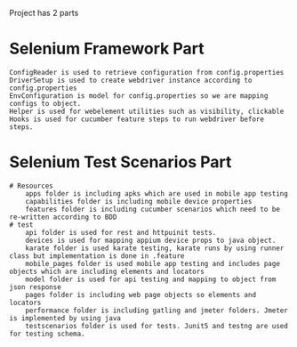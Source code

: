 Project has 2 parts
# Selenium Framework Part
    ConfigReader is used to retrieve configuration from config.properties
    DriverSetup is used to create webdriver instance according to config.properties
    EnvConfiguration is model for config.properties so we are mapping configs to object.
    Helper is used for webelement utilities such as visibility, clickable
    Hooks is used for cucumber feature steps to run webdriver before steps.
# Selenium Test Scenarios Part
    # Resources
        apps folder is including apks which are used in mobile app testing
        capabilities folder is including mobile device properties
        features folder is including cucumber scenarios which need to be re-written according to BDD
    # test
        api folder is used for rest and httpuinit tests.
        devices is used for mapping appium device props to java object.
        karate folder is used karate testing, karate runs by using runner class but implementation is done in .feature 
        mobile_pages folder is used mobile app testing and includes page objects which are including elements and locators
        model folder is used for api testing and mapping to object from json response
        pages folder is including web page objects so elements and locators
        performance folder is including gatling and jmeter folders. Jmeter is implemented by using java 
        testscenarios folder is used for tests. Junit5 and testng are used for testing schema.
        
        